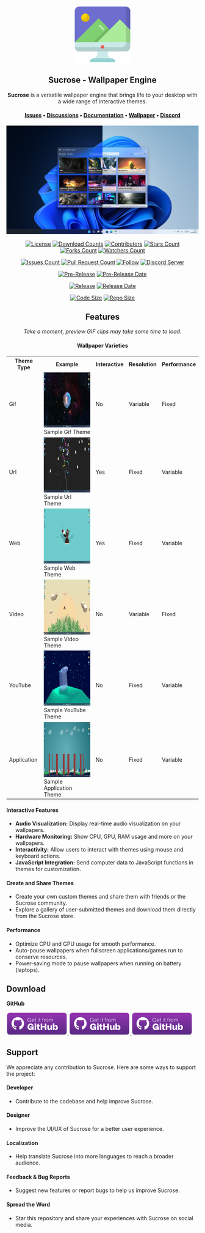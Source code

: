 <div align="center">
  <img alt="Sucrose Logo" height="150" src=".images/Logo.png" />
  <h2 align="center">Sucrose - Wallpaper Engine</h2>
</div>

<div align="center">
  <span>
    <b>Sucrose</b> is a versatile wallpaper engine that brings life to your desktop with a wide range of interactive themes. </span>
</div>

<h4 align="center">
  <span>
    <a href="https://github.com/Taiizor/Sucrose/issues">Issues</a>
  </span> • <span>
    <a href="https://github.com/Taiizor/Sucrose/discussions">Discussions</a>
  </span> • <span>
    <a href="https://github.com/Taiizor/Sucrose/wiki">Documentation</a>
  </span> • <span>
    <a href="https://github.com/Taiizor/Wallpaper">Wallpaper</a>
  </span> • <span>
    <a href="https://discord.gg/nxG977byXb">Discord</a>
  </span>
</h4>

<div align="center">
  <img alt="Sucrose Wallpaper Engine Preview" src=".screenshots/Preview.png" />
</div>

<div align="center">

  [![License](https://img.shields.io/github/license/Taiizor/Sucrose.svg?style=for-the-badge)](https://github.com/Taiizor/Sucrose/blob/develop/LICENSE)
  [![Download Counts](https://img.shields.io/github/downloads/Taiizor/Sucrose/total.svg?style=for-the-badge)](https://github.com/Taiizor/Sucrose/releases)
  [![Contributors](https://img.shields.io/github/contributors/Taiizor/Sucrose?style=for-the-badge)](https://github.com/Taiizor/Sucrose/graphs/contributors)
  [![Stars Count](https://img.shields.io/github/stars/Taiizor/Sucrose.svg?style=for-the-badge)](https://github.com/Taiizor/Sucrose/stargazers)
  [![Forks Count](https://img.shields.io/github/forks/Taiizor/Sucrose.svg?style=for-the-badge)](https://github.com/Taiizor/Sucrose/network/members)
  [![Watchers Count](https://img.shields.io/github/watchers/Taiizor/Sucrose.svg?style=for-the-badge)](https://github.com/Taiizor/Sucrose/watchers)

  [![Issues Count](https://img.shields.io/github/issues/Taiizor/Sucrose.svg?style=for-the-badge)](https://github.com/Taiizor/Sucrose/issues)
  [![Pull Request Count](https://img.shields.io/github/issues-pr/Taiizor/Sucrose.svg?style=for-the-badge)](https://github.com/Taiizor/Sucrose/pulls)
  [![Follow](https://img.shields.io/github/followers/Taiizor.svg?style=for-the-badge&label=Follow)](https://github.com/Taiizor)
  [![Discord Server](https://img.shields.io/discord/932386235538878534?label=Discord&style=for-the-badge)](https://discord.gg/nxG977byXb)

  [![Pre-Release](https://img.shields.io/github/v/release/Taiizor/Sucrose?include_prereleases&label=Pre-Release&style=for-the-badge)](https://github.com/Taiizor/Sucrose/releases/latest)
  [![Pre-Release Date](https://img.shields.io/github/release-date-pre/Taiizor/Sucrose?label=Pre-Release%20Date&style=for-the-badge)](https://github.com/Taiizor/Sucrose/releases/latest)

  [![Release](https://img.shields.io/github/v/release/Taiizor/Sucrose?style=for-the-badge)](https://github.com/Taiizor/Sucrose/releases/latest)
  [![Release Date](https://img.shields.io/github/release-date/Taiizor/Sucrose?style=for-the-badge)](https://github.com/Taiizor/Sucrose/releases/latest)

  [![Code Size](https://img.shields.io/github/languages/code-size/Taiizor/Sucrose?style=for-the-badge)](https://github.com/Taiizor/Sucrose/archive/refs/heads/develop.zip)
  [![Repo Size](https://img.shields.io/github/repo-size/Taiizor/Sucrose?style=for-the-badge)](https://github.com/Taiizor/Sucrose/archive/refs/heads/develop.zip)

  <!--[![Windows Support](https://img.shields.io/badge/Windows-0078D6?style=for-the-badge&logo=windows&logoColor=white)](https://www.microsoft.com/store/apps/9P1JZMGT34M2)
  [![Xbox Support](https://img.shields.io/badge/Xbox-107C10?style=for-the-badge&logo=xbox&logoColor=white)](https://www.microsoft.com/store/apps/9P1JZMGT34M2)
  [![MacOS Support](https://img.shields.io/badge/MACOS-adb8c5?style=for-the-badge&logo=macos&logoColor=white)](https://github.com/Taiizor/Sucrose/releases/latest)-->

  <!--[![Ubuntu Support](https://img.shields.io/badge/Ubuntu-E95420?style=for-the-badge&logo=ubuntu&logoColor=white)](https://github.com/Taiizor/Sucrose/releases/latest)
  [![Arch Linux Support](https://img.shields.io/badge/Arch_Linux-1793D1?style=for-the-badge&logo=arch-linux&logoColor=white)](https://github.com/Taiizor/Sucrose/releases/latest)
  
  [![Android Support](https://img.shields.io/badge/Android-32DE84?style=for-the-badge&logo=android&logoColor=white)](https://github.com/Taiizor/Sucrose/releases/latest)
  [![iOS Support](https://img.shields.io/badge/iOS-A3AAAE?style=for-the-badge&logo=ios&logoColor=white)](https://github.com/Taiizor/Sucrose/releases/latest)-->

</div>

<div align="center">
  <h2 align="center">Features</h2>
  <p align="center">
    <em>Take a moment, preview GIF clips may take some time to load.</em>
  </p>
</div>

<div align="center">
  <h4 align="center">Wallpaper Varieties</h4>
  <table align="center" style="margin:auto">
    <tr>
      <th>Theme Type</th>
      <th>Example</th>
      <th>Interactive</th>
      <th>Resolution</th>
      <th>Performance</th>
    </tr>
    <tr>
      <td>Gif</td>
      <td>
        <img src=".screenshots/View.png" width="256" height="144" />
        <br>Sample Gif Theme
      </td>
      <td>No</td>
      <td>Variable</td>
      <td>Fixed</td>
    </tr>
    <tr>
      <td>Url</td>
      <td>
        <img src=".screenshots/View12.png" width="256" height="144" />
        <br>Sample Url Theme
      </td>
      <td>Yes</td>
      <td>Fixed</td>
      <td>Variable</td>
    </tr>
    <tr>
      <td>Web</td>
      <td>
        <img src=".screenshots/View6.png" width="256" height="144" />
        <br>Sample Web Theme
      </td>
      <td>Yes</td>
      <td>Fixed</td>
      <td>Variable</td>
    </tr>
    <tr>
      <td>Video</td>
      <td>
        <img src=".screenshots/View2.png" width="256" height="144" />
        <br>Sample Video Theme
      </td>
      <td>No</td>
      <td>Variable</td>
      <td>Fixed</td>
    </tr>
    <tr>
      <td>YouTube</td>
      <td>
        <img src=".screenshots/View5.png" width="256" height="144" />
        <br>Sample YouTube Theme
      </td>
      <td>No</td>
      <td>Fixed</td>
      <td>Variable</td>
    </tr>
    <tr>
      <td>Application</td>
      <td>
        <img src=".screenshots/View3.png" width="256" height="144" />
        <br>Sample Application Theme
      </td>
      <td>No</td>
      <td>Fixed</td>
      <td>Variable</td>
    </tr>
  </table>
</div>

#### Interactive Features
- **Audio Visualization:** Display real-time audio visualization on your wallpapers.
- **Hardware Monitoring:** Show CPU, GPU, RAM usage and more on your wallpapers.
- **Interactivity:** Allow users to interact with themes using mouse and keyboard actions.
- **JavaScript Integration:** Send computer data to JavaScript functions in themes for customization.

#### Create and Share Themes
- Create your own custom themes and share them with friends or the Sucrose community.
- Explore a gallery of user-submitted themes and download them directly from the Sucrose store.

#### Performance
- Optimize CPU and GPU usage for smooth performance.
- Auto-pause wallpapers when fullscreen applications/games run to conserve resources.
- Power-saving mode to pause wallpapers when running on battery (laptops).

## Download

<!--**Microsoft Store**

<a href='https://www.microsoft.com/store/apps/9P1JZMGT34M2'>
  <img src='.images/Badges/Microsoft/English_get it from MS_864X312.png' alt='Microsoft Store' width='160'/>
</a>

<p></p>-->

**GitHub**

<a href='https://github.com/Taiizor/Sucrose/releases/latest/download/Sucrose_Bundle_.NET_Framework_4.8_x64_23.8.14.0.exe'>
  <img src='.images/Badges/GitHub/English_get it from GH_228X86.png' alt='GitHub Release x64' width='160'/>
</a>
<a href='https://github.com/Taiizor/Sucrose/releases/latest/download/Sucrose_Bundle_.NET_Framework_4.8_x86_23.8.14.0.exe'>
  <img src='.images/Badges/GitHub/English_get it from GH_228X86.png' alt='GitHub Release x86' width='160'/>
</a>
<a href='https://github.com/Taiizor/Sucrose/releases/latest/download/Sucrose_Bundle_.NET_Framework_4.8_ARM64_23.8.14.0.exe'>
  <img src='.images/Badges/GitHub/English_get it from GH_228X86.png' alt='GitHub Release ARM64' width='160'/>
</a>

## Support
We appreciate any contribution to Sucrose. Here are some ways to support the project:

#### Developer
- Contribute to the codebase and help improve Sucrose.

#### Designer
- Improve the UI/UX of Sucrose for a better user experience.

#### Localization
- Help translate Sucrose into more languages to reach a broader audience.

#### Feedback & Bug Reports
- Suggest new features or report bugs to help us improve Sucrose.

#### Spread the Word
- Star this repository and share your experiences with Sucrose on social media.